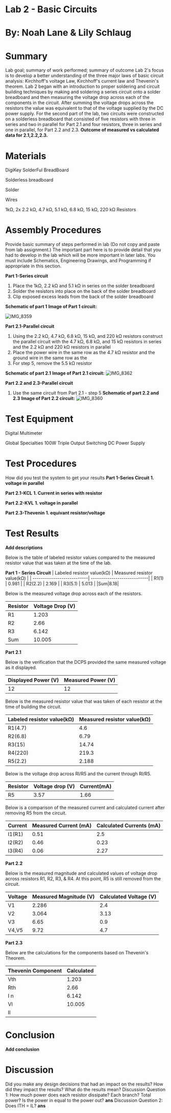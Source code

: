 # Lab 2 - Basic Circuits

# By: Noah Lane & Lily Schlaug
# Summary
Lab goal; summary of work performed; summary of outcome
Lab 2's focus is to develop a better understanding of the three major laws of basic circuit analysis: Kirchhoff's voltage Law, Kirchhoff's current law and Thevenin's theorem. Lab 2 began with an introduction to proper soldering and circuit building techniques by making and soldering a series circuit onto a solder breadboard and then measuring the voltage drop across each of the components in the circuit. After summing the voltage drops across the resistors the value was equivalent to that of the voltage supplied by the DC power supply. For the second part of the lab, two circuits were constructed on a solderless breadboard that consisted of five resistors with three in series and two in parallel for Part 2.1 and four resistors, three in series and one in parallel, for Part 2.2 and 2.3. **Outcome of measured vs calculated data for 2.1,2.2,2.3.**

# Materials

DigiKey SolderFul BreadBoard

Solderless breadboard

Solder

Wires

1kΩ, 2x 2.2 kΩ, 4.7 kΩ, 5.1 kΩ, 6.8 kΩ, 15 kΩ, 220 kΩ Resistors

# Assembly Procedures
Provide basic summary of steps performed in lab (Do not copy and paste from lab assignment.) The important part here is to provide detail that you had to develop in the lab which will be more important in later labs.
You must include Schematics, Engineering Drawings, and Programming if appropriate in this section.

**Part 1-Series circuit**
1. Place the 1kΩ, 2.2 kΩ and 5.1 kΩ in series on the solder breadboard
2. Solder the resistors into place on the back of the solder breadboard
3. Clip exposed excess leads from the back of the solder breadboard

**Schematic of part 1**
**Image of Part 1 circuit:**

![IMG_8359](https://github.com/npla225/BAE305-SP24-Lab2/assets/156371043/12556cc0-ec97-4a10-a547-0fbee14bf457)


**Part 2.1-Parallel circuit**
1. Using the 2.2 kΩ, 4.7 kΩ, 6.8 kΩ, 15 kΩ, and 220 kΩ resistors construct the parallel circuit with the 4.7 kΩ, 6.8 kΩ, and 15 kΩ resistors in series and the 2.2 kΩ and 220 kΩ resistors in parallel 
2. Place the power wire in the same row as the 4.7 kΩ resistor and the ground wire in the same row as the 
3. For step 5, remove the 5.5 kΩ resistor

**Schematic of part 2.1**
**Image of Part 2.1 circuit:**
![IMG_8362](https://github.com/npla225/BAE305-SP24-Lab2/assets/156371043/79a6401b-f1c9-4485-b8b5-b999d448749f)

**Part 2.2 and 2.3-Parallel circuit**
1. Use the same circuit from Part 2.1 - step 5
**Schematic of part 2.2 and 2.3**
**Image of Part 2.2 circuit:**
![IMG_8360](https://github.com/npla225/BAE305-SP24-Lab2/assets/156371043/b5765ccc-0f97-47e6-afd2-e8aace88f390)


# Test Equipment

Digital Multimeter

Global Specialties 100W Triple Output Switching DC Power Supply

# Test Procedures
How did you test the system to get your results
**Part 1-Series Circuit**
**1. voltage in parallel**

**Part 2.1-KCL**
**1. Current in series with resistor**

**Part 2.2-KVL**
**1. voltage in parallel**

**Part 2.3-Thevenin**
**1. equivant resistor/voltage**

# Test Results

**Add descriptions**

Below is the table of labeled resistor values compared to the measured resistor value that was taken at the time of the lab. 

**Part 1 - Series Circuit**
| Labeled resistor value(kΩ) | Measured resistor value(kΩ) |
| ---------------------------| ----------------------------|
| R1(1)  | 0.981  |
| R2(2.2)  | 2.169  |
| R3(5.1)  | 5.013 |
|Sum|8.18|

Below is the measured voltage drop across each of the resistors. 

| Resistor   | Voltage Drop (V) |
| -----------| -----------------|
| R1| 1.203  |
| R2  | 2.66  |
| R3  | 6.142 |
|Sum|10.005|

**Part 2.1**

Below is the verification that the DCPS provided the same measured voltage as it displayed.  

| Displayed Power (V) | Measured Power (V) |
| --------------------| -------------------|
|12|12|

Below is the measured resistor value that was taken of each resistor at the time of building the circuit. 

| Labeled resistor value(kΩ) | Measured resistor value(kΩ) |
| ---------------------------| ----------------------------|
| R1(4.7)  | 4.6  |
| R2(6.8)  | 6.79  |
| R3(15)  | 14.74 |
| R4(220)  | 219.3  |
| R5(2.2)  | 2.188  |

Below is the voltage drop across Rl/R5 and the current through Rl/R5. 

| Resistor | Voltage drop (V) | Current(mA) |
| ---------| ----------------|---------|
|R5|3.57|1.66|

Below is a comparison of the measured current and calculated current after removing R5 from the circuit. 

| Current   | Measured Current (mA)| Calculated Currents (mA)|
| ----------| ---------------------|-------------------------|
| I1(R1)| 0.51  | 2.5 |
| I2(R2)  | 0.46  | 0.23 |
| I3(R4)  | 0.06 | 2.27 |

**Part 2.2**

Below is the measured magnitude and calculated values of voltage drop across resistors R1, R2, R3, & R4. At this point, R5 is still removed from the circuit. 

| Voltage | Measured Magnitude (V) | Calculated Voltage (V)|
| --------| -----------------------|-----------------------|
| V1| 2.286  | 2.4 |
| V2  | 3.064  | 3.13|
| V3  | 6.65 | 0.9 |
|V4,V5|9.72| 4.7 |

**Part 2.3**

Below are the calculations for the components based on Thevenin's Theorem. 

| Thevenin Component   | Calculated |
| ---------------------| -----------|
| Vth| 1.203  |
| Rth  | 2.66  |
| I n | 6.142 |
|Vl|10.005|
|Il||

# Conclusion 
**Add conclusion**
# Discussion
Did you make any design decisions that had an impact on the results? How did they impact the results? What do the results mean?
Discussion Question 1: How much power does each resistor dissipate? Each branch? Total power? Is the power in equal to the power out? 
**ans**
Discussion Question 2: Does ITH = IL? 
**ans**
